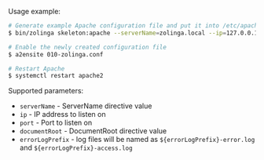 Usage example:
```bash
# Generate example Apache configuration file and put it into /etc/apache2/sites-available
$ bin/zolinga skeleton:apache --serverName=zolinga.local --ip=127.0.0.1 > /etc/apache2/sites-available/010-zolinga.conf

# Enable the newly created configuration file
$ a2ensite 010-zolinga.conf

# Restart Apache
$ systemctl restart apache2
```

Supported parameters:

- `serverName` - ServerName directive value
- `ip` - IP address to listen on
- `port` - Port to listen on
- `documentRoot` - DocumentRoot directive value
- `errorLogPrefix` - log files will be named as `${errorLogPrefix}-error.log` and `${errorLogPrefix}-access.log`



